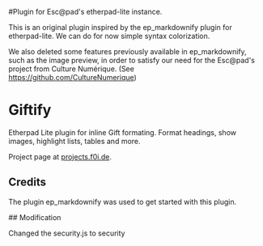 #Plugin for Esc@pad's etherpad-lite instance.

This is an original plugin inspired by the ep_markdownify plugin for etherpad-lite. We can do for now simple syntax colorization.

We also deleted some features previously available in ep_markdownify, such as the image preview, in order to satisfy our need for the Esc@pad's project from Culture Numérique. (See https://github.com/CultureNumerique)

# Giftify

Etherpad Lite plugin for inline Gift formating.
Format headings, show images, highlight lists, tables and more.

Project page at [projects.f0i.de](https://projects.f0i.de/etherpad/markdownify.md).

## Credits

The plugin ep_markdownify was used to get started with this plugin.

## Modification

Changed the security.js to security
